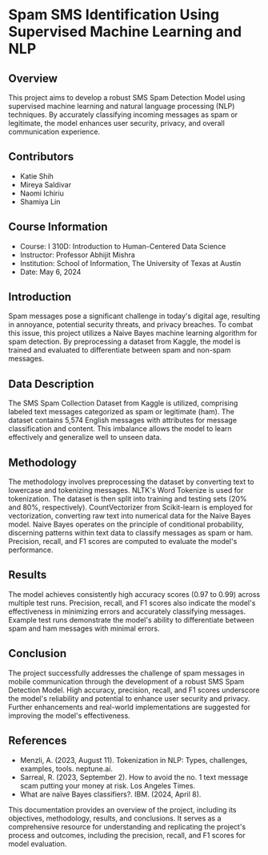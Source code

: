 # Spam SMS Identification Using Supervised Machine Learning and NLP

## Overview
This project aims to develop a robust SMS Spam Detection Model using supervised machine learning and natural language processing (NLP) techniques. By accurately classifying incoming messages as spam or legitimate, the model enhances user security, privacy, and overall communication experience.

## Contributors
- Katie Shih
- Mireya Saldivar
- Naomi Ichiriu
- Shamiya Lin

## Course Information
- Course: I 310D: Introduction to Human-Centered Data Science
- Instructor: Professor Abhijit Mishra
- Institution: School of Information, The University of Texas at Austin
- Date: May 6, 2024

## Introduction
Spam messages pose a significant challenge in today's digital age, resulting in annoyance, potential security threats, and privacy breaches. To combat this issue, this project utilizes a Naive Bayes machine learning algorithm for spam detection. By preprocessing a dataset from Kaggle, the model is trained and evaluated to differentiate between spam and non-spam messages.

## Data Description
The SMS Spam Collection Dataset from Kaggle is utilized, comprising labeled text messages categorized as spam or legitimate (ham). The dataset contains 5,574 English messages with attributes for message classification and content. This imbalance allows the model to learn effectively and generalize well to unseen data.

## Methodology
The methodology involves preprocessing the dataset by converting text to lowercase and tokenizing messages. NLTK's Word Tokenize is used for tokenization. The dataset is then split into training and testing sets (20% and 80%, respectively). CountVectorizer from Scikit-learn is employed for vectorization, converting raw text into numerical data for the Naive Bayes model. Naive Bayes operates on the principle of conditional probability, discerning patterns within text data to classify messages as spam or ham. Precision, recall, and F1 scores are computed to evaluate the model's performance.

## Results
The model achieves consistently high accuracy scores (0.97 to 0.99) across multiple test runs. Precision, recall, and F1 scores also indicate the model's effectiveness in minimizing errors and accurately classifying messages. Example test runs demonstrate the model's ability to differentiate between spam and ham messages with minimal errors.

## Conclusion
The project successfully addresses the challenge of spam messages in mobile communication through the development of a robust SMS Spam Detection Model. High accuracy, precision, recall, and F1 scores underscore the model's reliability and potential to enhance user security and privacy. Further enhancements and real-world implementations are suggested for improving the model's effectiveness.

## References
- Menzli, A. (2023, August 11). Tokenization in NLP: Types, challenges, examples, tools. neptune.ai.
- Sarreal, R. (2023, September 2). How to avoid the no. 1 text message scam putting your money at risk. Los Angeles Times.
- What are naïve Bayes classifiers?. IBM. (2024, April 8).

This documentation provides an overview of the project, including its objectives, methodology, results, and conclusions. It serves as a comprehensive resource for understanding and replicating the project's process and outcomes, including the precision, recall, and F1 scores for model evaluation.
